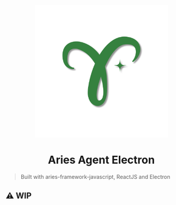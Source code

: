 <p align="center">
  <img width="350px" src="./assets/app.png">
</p>

<h1 align="center">Aries Agent Electron</h1>

> Built with aries-framework-javascript, ReactJS and Electron

## ⚠️ WIP
